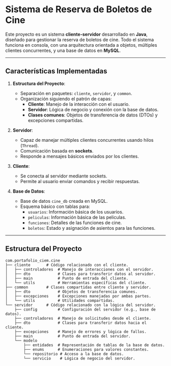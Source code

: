 # Sistema de Reserva de Boletos de Cine

Este proyecto es un sistema **cliente-servidor** desarrollado en **Java**, diseñado para gestionar la reserva de boletos de cine. Todo el sistema funciona en consola, con una arquitectura orientada a objetos, múltiples clientes concurrentes, y una base de datos en **MySQL**.

---

## **Características Implementadas**
1. **Estructura del Proyecto**:
   - Separación en paquetes: `cliente`, `servidor`, y `common`.
   - Organización siguiendo el patrón de capas:
     - **Cliente**: Manejo de la interacción con el usuario.
     - **Servidor**: Lógica de negocio y conexión con la base de datos.
     - **Clases comunes**: Objetos de transferencia de datos (DTOs) y excepciones compartidas.

2. **Servidor**:
   - Capaz de manejar múltiples clientes concurrentes usando hilos (`Thread`).
   - Comunicación basada en **sockets**.
   - Responde a mensajes básicos enviados por los clientes.

3. **Cliente**:
   - Se conecta al servidor mediante sockets.
   - Permite al usuario enviar comandos y recibir respuestas.

4. **Base de Datos**:
   - Base de datos `cine_db` creada en MySQL.
   - Esquema básico con tablas para:
     - `usuarios`: Información básica de los usuarios.
     - `peliculas`: Información básica de las peliculas.
     - `funciones`: Detalles de las funciones de cine.
     - `boletos`: Estado y asignación de asientos para las funciones.

---

## **Estructura del Proyecto**

```plaintext
com.portafolio_ciem.cine
├── cliente       # Código relacionado con el cliente.
│   ├── controladores  # Manejo de interacciones con el servidor.
│   ├── dto            # Clases para transferir datos al servidor.
│   ├── main           # Punto de entrada del cliente.
│   └── utils          # Herramientas específicas del cliente.
├── common        # Clases compartidas entre cliente y servidor.
│   ├── dto            # Objetos de transferencia comunes.
│   ├── excepciones    # Excepciones manejadas por ambas partes.
│   └── utils          # Utilidades compartidas.
└── servidor      # Código relacionado con la lógica del servidor.
    ├── config         # Configuración del servidor (e.g., base de datos).
    ├── controladores  # Manejo de solicitudes desde el cliente.
    ├── dto            # Clases para transferir datos hacia el cliente.
    ├── excepciones    # Manejo de errores y lógica de fallos.
    ├── main           # Punto de entrada del servidor.
    └── modelo
        ├── entidades  # Representación de tablas de la base de datos.
        ├── enums      # Enumeraciones para valores constantes.
        └── repositorio # Acceso a la base de datos.
        └── servicio    # Lógica de negocio del servidor.
